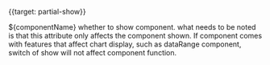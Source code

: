 {{target: partial-show}}

${componentName} whether to show component. what needs to be noted is that this attribute only affects the component shown. If component comes with features that affect chart display, such as dataRange component, switch of show will not affect component function.
